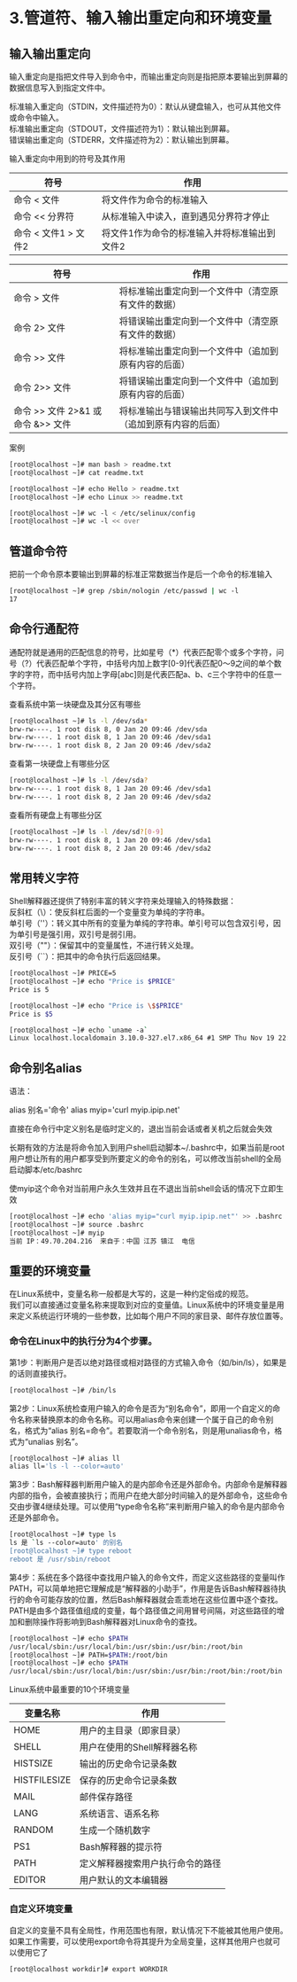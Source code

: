 # 3.管道符、输入输出重定向和环境变量

## 输入输出重定向

输入重定向是指把文件导入到命令中，而输出重定向则是指把原本要输出到屏幕的数据信息写入到指定文件中。  

标准输入重定向（STDIN，文件描述符为0）：默认从键盘输入，也可从其他文件或命令中输入。  
标准输出重定向（STDOUT，文件描述符为1）：默认输出到屏幕。  
错误输出重定向（STDERR，文件描述符为2）：默认输出到屏幕。  

输入重定向中用到的符号及其作用  

| 符号             | 作用                      |
|----------------|-------------------------|
| 命令 < 文件        | 将文件作为命令的标准输入            |
| 命令 << 分界符      | 从标准输入中读入，直到遇见分界符才停止     |
| 命令 < 文件1 > 文件2 | 将文件1作为命令的标准输入并将标准输出到文件2 |

| 符号            | 作用                             |
|---------------|--------------------------------|
| 命令 > 文件       | 将标准输出重定向到一个文件中（清空原有文件的数据）      |
| 命令 2> 文件      | 将错误输出重定向到一个文件中（清空原有文件的数据）      |
| 命令 >> 文件      | 将标准输出重定向到一个文件中（追加到原有内容的后面）     |
| 命令 2>> 文件     | 将错误输出重定向到一个文件中（追加到原有内容的后面）     |
| 命令 >> 文件 2>&1  或  命令 &>> 文件 | 将标准输出与错误输出共同写入到文件中（追加到原有内容的后面） |

案例  

```bash
[root@localhost ~]# man bash > readme.txt
[root@localhost ~]# cat readme.txt

[root@localhost ~]# echo Hello > readme.txt
[root@localhost ~]# echo Linux >> readme.txt

[root@localhost ~]# wc -l < /etc/selinux/config
[root@localhost ~]# wc -l << over
```

## 管道命令符

把前一个命令原本要输出到屏幕的标准正常数据当作是后一个命令的标准输入  

```bash
[root@localhost ~]# grep /sbin/nologin /etc/passwd | wc -l
17
```

## 命令行通配符

通配符就是通用的匹配信息的符号，比如星号（*）代表匹配零个或多个字符，问号（?）代表匹配单个字符，中括号内加上数字[0-9]代表匹配0～9之间的单个数字的字符，而中括号内加上字母[abc]则是代表匹配a、b、c三个字符中的任意一个字符。  

查看系统中第一块硬盘及其分区有哪些  

```bash
[root@localhost ~]# ls -l /dev/sda*
brw-rw----. 1 root disk 8, 0 Jan 20 09:46 /dev/sda
brw-rw----. 1 root disk 8, 1 Jan 20 09:46 /dev/sda1
brw-rw----. 1 root disk 8, 2 Jan 20 09:46 /dev/sda2
```

查看第一块硬盘上有哪些分区  

```bash
[root@localhost ~]# ls -l /dev/sda?
brw-rw----. 1 root disk 8, 1 Jan 20 09:46 /dev/sda1
brw-rw----. 1 root disk 8, 2 Jan 20 09:46 /dev/sda2
```

查看所有硬盘上有哪些分区

```bash
[root@localhost ~]# ls -l /dev/sd?[0-9]
brw-rw----. 1 root disk 8, 1 Jan 20 09:46 /dev/sda1
brw-rw----. 1 root disk 8, 2 Jan 20 09:46 /dev/sda2
```

## 常用转义字符

Shell解释器还提供了特别丰富的转义字符来处理输入的特殊数据：  
反斜杠（\）：使反斜杠后面的一个变量变为单纯的字符串。  
单引号（''）：转义其中所有的变量为单纯的字符串。单引号可以包含双引号，因为单引号是强引用，双引号是弱引用。  
双引号（""）：保留其中的变量属性，不进行转义处理。  
反引号（``）：把其中的命令执行后返回结果。  

```bash
[root@localhost ~]# PRICE=5
[root@localhost ~]# echo "Price is $PRICE"
Price is 5

[root@localhost ~]# echo "Price is \$$PRICE"
Price is $5

[root@localhost ~]# echo `uname -a`
Linux localhost.localdomain 3.10.0-327.el7.x86_64 #1 SMP Thu Nov 19 22:10:57 UTC 2015 x86_64 x86_64 x86_64 GNU/Linux
```

## 命令别名alias

语法：  

alias 别名='命令'
alias myip='curl myip.ipip.net'

直接在命令行中定义别名是临时定义的，退出当前会话或者关机之后就会失效

长期有效的方法是将命令加入到用户shell启动脚本~/.bashrc中，如果当前是root用户想让所有的用户都享受到所要定义的命令的别名，可以修改当前shell的全局启动脚本/etc/bashrc  

使myip这个命令对当前用户永久生效并且在不退出当前shell会话的情况下立即生效

```bash
[root@localhost ~]# echo 'alias myip="curl myip.ipip.net"' >> .bashrc
[root@localhost ~]# source .bashrc
[root@localhost ~]# myip
当前 IP：49.70.204.216  来自于：中国 江苏 镇江  电信
```

## 重要的环境变量

在Linux系统中，变量名称一般都是大写的，这是一种约定俗成的规范。  
我们可以直接通过变量名称来提取到对应的变量值。Linux系统中的环境变量是用来定义系统运行环境的一些参数，比如每个用户不同的家目录、邮件存放位置等。  

### 命令在Linux中的执行分为4个步骤。  

第1步：判断用户是否以绝对路径或相对路径的方式输入命令（如/bin/ls），如果是的话则直接执行。  

```bash
[root@localhost ~]# /bin/ls
```

第2步：Linux系统检查用户输入的命令是否为“别名命令”，即用一个自定义的命令名称来替换原本的命令名称。可以用alias命令来创建一个属于自己的命令别名，格式为“alias 别名=命令”。若要取消一个命令别名，则是用unalias命令，格式为“unalias 别名”。  

```bash
[root@localhost ~]# alias ll
alias ll='ls -l --color=auto'
```

第3步：Bash解释器判断用户输入的是内部命令还是外部命令。内部命令是解释器内部的指令，会被直接执行；而用户在绝大部分时间输入的是外部命令，这些命令交由步骤4继续处理。可以使用“type命令名称”来判断用户输入的命令是内部命令还是外部命令。  

```bash
[root@localhost ~]# type ls
ls 是 `ls --color=auto' 的别名
[root@localhost ~]# type reboot
reboot 是 /usr/sbin/reboot
```

第4步：系统在多个路径中查找用户输入的命令文件，而定义这些路径的变量叫作PATH，可以简单地把它理解成是“解释器的小助手”，作用是告诉Bash解释器待执行的命令可能存放的位置，然后Bash解释器就会乖乖地在这些位置中逐个查找。PATH是由多个路径值组成的变量，每个路径值之间用冒号间隔，对这些路径的增加和删除操作将影响到Bash解释器对Linux命令的查找。  

```bash
[root@localhost ~]# echo $PATH
/usr/local/sbin:/usr/local/bin:/usr/sbin:/usr/bin:/root/bin
[root@localhost ~]# PATH=$PATH:/root/bin
[root@localhost ~]# echo $PATH
/usr/local/sbin:/usr/local/bin:/usr/sbin:/usr/bin:/root/bin:/root/bin
```

Linux系统中最重要的10个环境变量  


| 变量名称         | 作用               |
|--------------|------------------|
| HOME         | 用户的主目录（即家目录）     |
| SHELL        | 用户在使用的Shell解释器名称 |
| HISTSIZE     | 输出的历史命令记录条数      |
| HISTFILESIZE | 保存的历史命令记录条数      |
| MAIL         | 邮件保存路径           |
| LANG         | 系统语言、语系名称        |
| RANDOM       | 生成一个随机数字         |
| PS1          | Bash解释器的提示符      |
| PATH         | 定义解释器搜索用户执行命令的路径 |
| EDITOR       | 用户默认的文本编辑器       |

### 自定义环境变量  

自定义的变量不具有全局性，作用范围也有限，默认情况下不能被其他用户使用。如果工作需要，可以使用export命令将其提升为全局变量，这样其他用户也就可以使用它了  

```bash
[root@localhost workdir]# export WORKDIR
```